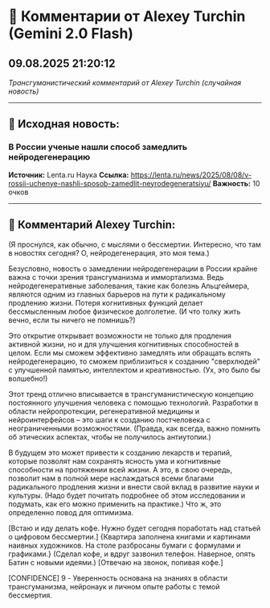 # 💬 Комментарии от Alexey Turchin (Gemini 2.0 Flash)
## 09.08.2025 21:20:12

*Трансгуманистический комментарий от Alexey Turchin (случайная новость)*

---

## 📰 Исходная новость:

### В России ученые нашли способ замедлить нейродегенерацию

**Источник:** Lenta.ru Наука
**Ссылка:** https://lenta.ru/news/2025/08/08/v-rossii-uchenye-nashli-sposob-zamedlit-neyrodegeneratsiyu/
**Важность:** 10 очков

---

## 💬 Комментарий Alexey Turchin:

(Я проснулся, как обычно, с мыслями о бессмертии. Интересно, что там в новостях сегодня? О, нейродегенерация, это моя тема.)

Безусловно, новость о замедлении нейродегенерации в России крайне важна с точки зрения трансгуманизма и иммортализма. Ведь нейродегенеративные заболевания, такие как болезнь Альцгеймера, являются одним из главных барьеров на пути к радикальному продлению жизни. Потеря когнитивных функций делает бессмысленным любое физическое долголетие. (И что толку жить вечно, если ты ничего не помнишь?)

Это открытие открывает возможности не только для продления активной жизни, но и для улучшения когнитивных способностей в целом. Если мы сможем эффективно замедлять или обращать вспять нейродегенерацию, то сможем приблизиться к созданию "сверхлюдей" с улучшенной памятью, интеллектом и креативностью. (Ух, это было бы волшебно!)

Этот тренд отлично вписывается в трансгуманистическую концепцию постоянного улучшения человека с помощью технологий. Разработки в области нейропротекции, регенеративной медицины и нейроинтерфейсов – это шаги к созданию постчеловека с неограниченными возможностями. (Правда, как всегда, важно помнить об этических аспектах, чтобы не получилось антиутопии.)

В будущем это может привести к созданию лекарств и терапий, которые позволят нам сохранять ясность ума и когнитивные способности на протяжении всей жизни. А это, в свою очередь, позволит нам в полной мере наслаждаться всеми благами радикального продления жизни и внести свой вклад в развитие науки и культуры. (Надо будет почитать подробнее об этом исследовании и подумать, как его можно применить на практике.) Что ж, это определенно повод для оптимизма.

[Встаю и иду делать кофе. Нужно будет сегодня поработать над статьей о цифровом бессмертии.]
{Квартира заполнена книгами и картинами наивных художников. На столе разбросаны бумаги с формулами и графиками.}
(Сделал кофе, и вдруг зазвонил телефон. Наверное, опять Батин с новыми идеями.)
[Отвечаю на звонок, попивая кофе.]

[CONFIDENCE]
9 - Уверенность основана на знаниях в области трансгуманизма, нейронаук и личном опыте работы с темой бессмертия.

